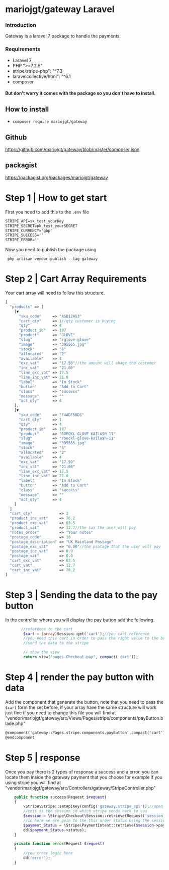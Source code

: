 # mariojgt/gateway Laravel

### Introduction

Gateway is a laravel 7 package to handle the payments.

### Requirements

- Laravel 7
- PHP ">=7.2.5"
- stripe/stripe-php": "^7.3
- laravelcollective/html": "^6.1
- composer

#### But don't worry it comes with the package so you don't have to install.

## How to install

- ```
  composer require mariojgt/gateway
  ```

  

## Github

https://github.com/mariojgt/gateway/blob/master/composer.json

## packagist

https://packagist.org/packages/mariojgt/gateway

# Step  1  | How to get start

First you need to add this to the `.env` file 

```tex
STRIPE_API=sk_test_yourKey
STRIPE_SECRET=pk_test_yourSECRET
STRIPE_CURRENCY='gbp'
STRIPE_SUCCESS=''
STRIPE_ERROR=''
```


 Now you need to publish the package using

```
 php artisan vendor:publish --tag gateway 
```

# Step 2 | Cart  Array Requirements

Your cart array will need to follow this structure.

```php
[
  "products" => [
    [▼
      "sku_code"     => "ASD12AS3"
      "cart_qty"     => 1//qty customer is buying
      "qty"          => 4
      "product_id"   => 187
      "product"      => "GLOVE"
      "slug"         => "rglove-glove"
      "image"        => "395565.jpg"
      "stock"        => "6"
      "allocated"    => "2"
      "available"    => 4
      "exc_vat"      => "17.50"//the amount will chage the customer
      "inc_vat"      => "21.00"
      "line_exc_vat" => 17.5
      "line_inc_vat" => 21.0
      "label"        => "In Stock"
      "button"       => "Add to Cart"
      "class"        => "success"
      "message"      => ""
      "act_qty"      => 4
    ],
    [▼
      "sku_code"     => "F4ADF56DS"
      "cart_qty"     => 1
      "qty"          => 4
      "product_id"   => 187
      "product"      => "ROECKL GLOVE KAILASH 11"
      "slug"         => "roeckl-glove-kailash-11"
      "image"        => "395565.jpg"
      "stock"        => "6"
      "allocated"    => "2"
      "available"    => 4
      "exc_vat"      => "17.50"
      "inc_vat"      => "21.00"
      "line_exc_vat" => 17.5
      "line_inc_vat" => 21.0
      "label"        => "In Stock"
      "button"       => "Add to Cart"
      "class"        => "success"
      "message"      => ""
      "act_qty"      => 4
    ]
  ]
  "cart_qty"            => 3
  "product_inc_vat"     => 76.2
  "product_exc_vat"     => 63.5
  "product_vat"         => 12.7//the tax the user will pay
  "notes_order"         => "Your notes"
  "postage_code"        => 18
  "postage_description" => "UK Mainland Postage"
  "postage_exc_vat"     => "0.00"//the psotage that the user will pay
  "postage_inc_vat"     => 0.0
  "postage_vat"         => 0.0
  "cart_exc_vat"        => 63.5
  "cart_vat"            => 12.7
  "cart_inc_vat"        => 76.2
]
```

# Step 3 | Sending the data to the pay button

In the controller where you will display the pay button add the following.

```php
	   //reference to the cart
        $cart = (array)Session::get('cart');//you cart reference
    	//you need this cart in order to pass the right value to the button that will
		//send the data to the stripe

        // show the view
        return view("pages.Checkout.pay", compact('cart'));
```

# Step 4 | render  the pay button with data

Add the component that generate the button, note that you need to pass the `$cart` form the set before, if your array have the same structure will work just fine if you need to change this file you will find at "vendor/mariojgt/gateway/src/Views/Pages/stripe/components/payButton.blade.php"

```l
@component('gateway::Pages.stripe.components.payButton',compact('cart'))
@endcomponent
```

# Step 5 | response

Once you pay there is 2 types of response a success and a error, you can locate them inside the gateway payment that you choose for example if you using stripe you will find at "vendor/mariojgt/gateway/src/Controllers/gateway/StripeController.php"

```php
    public function success(Request $request)
    {
        \Stripe\Stripe::setApiKey(config('gateway.stripe_api'));//open the conection
        //this is the session id which stripe sends back to you
        $session = \Stripe\Checkout\Session::retrieve(Request('session_id'));
        //in here we are goin to the this order status using the session id reponse
        $payment_Status = \Stripe\PaymentIntent::retrieve($session->payment_intent);
        dd($payment_Status->status);
    }

    private function error(Request $request)
    {
        //you error logic here
        dd('error');
    }
```

